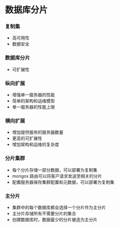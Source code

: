 # 数据库分片

### 复制集
  * 高可用性
  * 数据安全

### 数据库分片
  * 可扩展性

### 纵向扩展
  * 增强单一服务器的性能
  * 简单的架构和运维模型
  * 单一服务器的性能上限

### 横向扩展
  * 增加提供服务的服务器数量
  * 更高的可扩展性
  * 增加架构和运维的复杂度

### 分片集群
  * 每个分片存储一部分数据，可以部署为复制集
  * mongos 路由可以将客户请求发送至相关的分片
  * 配置服务器保存集群配置和元数据，可以部署为复制集

### 主分片
  * 集群中的每个数据库都会选择一个分片作为主分片
  * 主分片存储所有不需要分片的集合
  * 创建数据库时，数据最少的分片被选为主分片